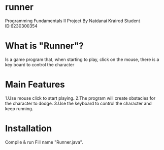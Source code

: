 # runner
Programming Fundamentals II Project By Natdanai Krairod Student ID:6230300354
# What is "Runner"?
Is a game program that, when starting to play, click on the mouse, there is a key board to control the character
# Main Features
1.Use mouse click to start playing.
2.The program will create obstacles for the character to dodge.
3.Use the keyboard to control the character and keep running.
# Installation
Compile & run Fill name "Runner.java".
